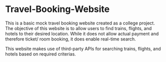 # Travel-Booking-Website
 
This is a basic mock travel booking website created as a college project. The objective of this website is to allow users to find trains, flights, and hotels to their desired location. While it does not allow actual payment and therefore ticket/ room booking, it does enable real-time search.

This website makes use of third-party APIs for searching trains, flights, and hotels based on required criterias. 
